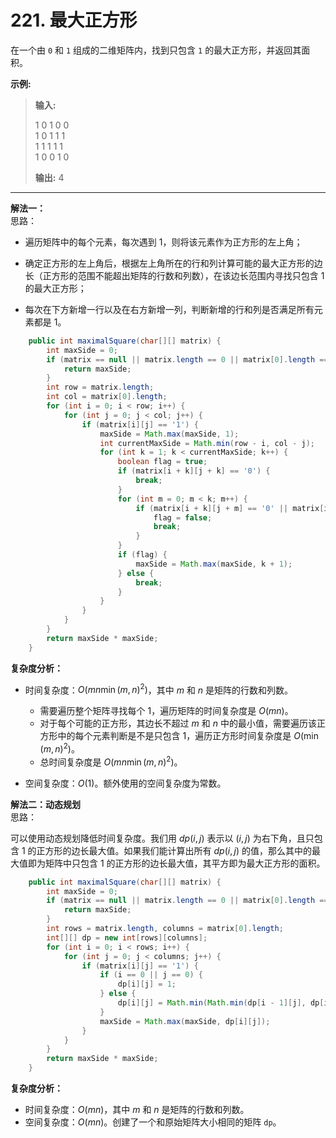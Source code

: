 # 221. 最大正方形

在一个由 `0` 和 `1` 组成的二维矩阵内，找到只包含 `1` 的最大正方形，并返回其面积。

**示例:**  

>**输入:**  
>
>1 0 1 0 0  
>1 0 1 1 1  
>1 1 1 1 1  
>1 0 0 1 0  
>
>**输出:** 4

---
**解法一：**  
思路：  

* 遍历矩阵中的每个元素，每次遇到 $1$，则将该元素作为正方形的左上角；

* 确定正方形的左上角后，根据左上角所在的行和列计算可能的最大正方形的边长（正方形的范围不能超出矩阵的行数和列数），在该边长范围内寻找只包含 $1$ 的最大正方形；

* 每次在下方新增一行以及在右方新增一列，判断新增的行和列是否满足所有元素都是 $1$。

```Java
    public int maximalSquare(char[][] matrix) {
        int maxSide = 0;
        if (matrix == null || matrix.length == 0 || matrix[0].length == 0) {
            return maxSide;
        }
        int row = matrix.length;
        int col = matrix[0].length;
        for (int i = 0; i < row; i++) {
            for (int j = 0; j < col; j++) {
                if (matrix[i][j] == '1') {
                    maxSide = Math.max(maxSide, 1);
                    int currentMaxSide = Math.min(row - i, col - j);
                    for (int k = 1; k < currentMaxSide; k++) {
                        boolean flag = true;
                        if (matrix[i + k][j + k] == '0') {
                            break;
                        }
                        for (int m = 0; m < k; m++) {
                            if (matrix[i + k][j + m] == '0' || matrix[i + m][j + k] == '0') {
                                flag = false;
                                break;
                            }
                        }
                        if (flag) {
                            maxSide = Math.max(maxSide, k + 1);
                        } else {
                            break;
                        }
                    }
                }
            }
        }
        return maxSide * maxSide;
    }
```

**复杂度分析：**  

* 时间复杂度：$O(mn \min(m,n)^2)$，其中 $m$ 和 $n$ 是矩阵的行数和列数。

  * 需要遍历整个矩阵寻找每个 $1$，遍历矩阵的时间复杂度是 $O(mn)$。
  * 对于每个可能的正方形，其边长不超过 $m$ 和 $n$ 中的最小值，需要遍历该正方形中的每个元素判断是不是只包含 $1$，遍历正方形时间复杂度是 $O(\min(m,n)^2)$。
  * 总时间复杂度是 $O(mn \min(m,n)^2)$。
* 空间复杂度：$O(1)$。额外使用的空间复杂度为常数。

**解法二：动态规划**  
思路：  

可以使用动态规划降低时间复杂度。我们用 $dp(i, j)$ 表示以 $(i, j)$ 为右下角，且只包含 $1$ 的正方形的边长最大值。如果我们能计算出所有 $dp(i, j)$ 的值，那么其中的最大值即为矩阵中只包含 $1$ 的正方形的边长最大值，其平方即为最大正方形的面积。

```Java
    public int maximalSquare(char[][] matrix) {
        int maxSide = 0;
        if (matrix == null || matrix.length == 0 || matrix[0].length == 0) {
            return maxSide;
        }
        int rows = matrix.length, columns = matrix[0].length;
        int[][] dp = new int[rows][columns];
        for (int i = 0; i < rows; i++) {
            for (int j = 0; j < columns; j++) {
                if (matrix[i][j] == '1') {
                    if (i == 0 || j == 0) {
                        dp[i][j] = 1;
                    } else {
                        dp[i][j] = Math.min(Math.min(dp[i - 1][j], dp[i][j - 1]), dp[i - 1][j - 1]) + 1;
                    }
                    maxSide = Math.max(maxSide, dp[i][j]);
                }
            }
        }
        return maxSide * maxSide;
    }
```

**复杂度分析：**  

* 时间复杂度：$O(mn)$，其中 $m$ 和 $n$ 是矩阵的行数和列数。
* 空间复杂度：$O(mn)$。创建了一个和原始矩阵大小相同的矩阵 `dp`。
